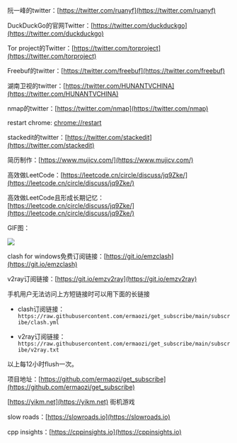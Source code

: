阮一峰的twitter：[https://twitter.com/ruanyf](https://twitter.com/ruanyf)

DuckDuckGo的官网Twitter：[https://twitter.com/duckduckgo](https://twitter.com/duckduckgo)

Tor project的Twitter：[https://twitter.com/torproject](https://twitter.com/torproject)

Freebuf的twitter：[https://twitter.com/freebuf](https://twitter.com/freebuf)

湖南卫视的twitter：[https://twitter.com/HUNANTVCHINA](https://twitter.com/HUNANTVCHINA)

nmap的twitter：[https://twitter.com/nmap](https://twitter.com/nmap)

restart chrome: [chrome://restart](chrome://restart)

stackedit的twitter：[https://twitter.com/stackedit](https://twitter.com/stackedit)

简历制作：[https://www.mujicv.com/](https://www.mujicv.com/)

高效做LeetCode：[https://leetcode.cn/circle/discuss/jq9Zke/](https://leetcode.cn/circle/discuss/jq9Zke/)

高效做LeetCode且形成长期记忆：[https://leetcode.cn/circle/discuss/jq9Zke/](https://leetcode.cn/circle/discuss/jq9Zke/)

GIF图：

![](https://tva1.sinaimg.cn/large/007S8ZIlgy1gexv7af86fg309w05khdv.gif)

clash for windows免费订阅链接：[https://git.io/emzclash](https://git.io/emzclash)

v2ray订阅链接：[https://git.io/emzv2ray](https://git.io/emzv2ray)

手机用户无法访问上方短链接时可以用下面的长链接

- clash订阅链接：`https://raw.githubusercontent.com/ermaozi/get_subscribe/main/subscribe/clash.yml`

- v2ray订阅链接：`https://raw.githubusercontent.com/ermaozi/get_subscribe/main/subscribe/v2ray.txt`

以上每12小时flush一次。

项目地址：[https://github.com/ermaozi/get_subscribe](https://github.com/ermaozi/get_subscribe)

[https://yikm.net](https://yikm.net) 街机游戏

slow roads：[https://slowroads.io](https://slowroads.io)

cpp insights：[https://cppinsights.io](https://cppinsights.io)

# 